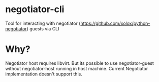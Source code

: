 # negotiator-cli
Tool for interacting with negotiator (https://github.com/xolox/python-negotiator) guests via CLI

# Why?

Negotiator host requires libvirt. But its possible to use negotiator-guest without negotiator-host running in host machine. Current Negotiator implementation doesn't support this. 
